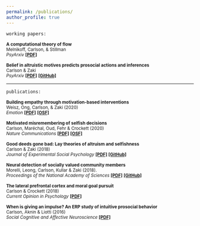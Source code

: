 ```yaml
---
permalink: /publications/
author_profile: true
---   
```

`working papers:`  

<sub><b>A computational theory of flow</b>   
Melnikoff, Carlson, & Stillman  
 *PsyArxiv* [<b>[PDF]</b>](https://psyarxiv.com/9q3jd/) 


<sub><b>Belief in altruistic motives predicts prosocial actions and inferences</b>     
Carlson & Zaki   
*PsyArxiv* [<b>[PDF]</b>](https://psyarxiv.com/sa6q8/) [<b>[GitHub]</b>](https://github.com/carlsonrw/belief_altMotives)</sub>  
  
  
 --- 
`publications:`


<sub><b>Building empathy through motivation-based interventions</b>   
Weisz, Ong, Carlson, & Zaki (2020)  
 *Emotion* [<b>[PDF]</b>](http://ssnl.stanford.edu/sites/default/files/pdf/weisz_empathyIntervention_inPress.pdf?) [<b>[OSF]</b>](https://osf.io/f4czb/) </sub>
 

<sub><b>Motivated misremembering of selfish decisions</b>   
Carlson, Maréchal, Oud, Fehr & Crockett (2020)  
 *Nature Communications*  [<b>[PDF]</b>](https://rdcu.be/b3UvR) [<b>[OSF]</b>](https://osf.io/pzwt7/) </sub>
 

<sub><b>Good deeds gone bad: Lay theories of altruism and selfishness</b>     
Carlson & Zaki (2018)  
*Journal of Experimental Social Psychology* [<b>[PDF]</b>](http://ssnl.stanford.edu/sites/default/files/pdf/carlson_2018_layTheories.pdf?width=85%&height=85%&iframe=true) [<b>[GitHub]</b>](https://github.com/carlsonrw/layTheories_altruism)</sub>  

 
<sub><b>Neural detection of socially valued community members</b>    
 Morelli, Leong, Carlson, Kullar & Zaki (2018).  
*Proceedings of the National Academy of Sciences*  [<b>[PDF]</b>](http://ssnl.stanford.edu/sites/default/files/pdf/morelli_2018_valuedCommunity.pdf?width=85%&height=85%&iframe=true) [<b>[GitHub]</b>](https://github.com/esclabUIC/NetworkFMRI)</sub> 


<sub><b>The lateral prefrontal cortex and moral goal pursuit</b>     
Carlson & Crockett (2018)  
*Current Opinion in Psychology*  [<b>[PDF]</b>](https://static1.squarespace.com/static/538ca3ade4b090f9ef331978/t/5bc8db67e5e5f0da97432b84/1539890024330/1-s2.0-S2352250X18300034-main.pdf)</sub>  


<sub><b>When is giving an impulse? An ERP study of intuitive prosocial behavior</b>   
Carlson, Aknin & Liotti (2016)  
*Social Cognitive and Affective Neuroscience*  [<b>[PDF]</b>](https://academic.oup.com/scan/article-pdf/11/7/1121/27103123/nsv077.pdf)</sub>  

